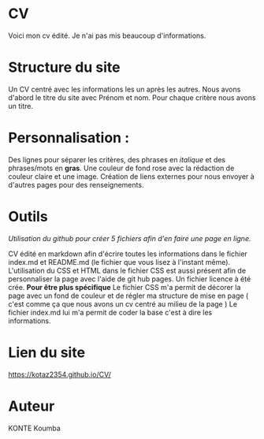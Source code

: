 # CV
Voici mon cv édité. Je n'ai pas mis beaucoup d'informations.

# Structure du site
Un CV centré avec les informations les un après les autres. Nous avons d'abord le titre du site avec Prénom et nom. Pour chaque critère nous avons un titre.


# Personnalisation :
Des lignes pour séparer les critères, des phrases en *italique* et des phrases/mots en **gras**. Une couleur de fond rose avec la rédaction de couleur claire et une image. Création de liens externes pour nous envoyer à d'autres pages pour des renseignements.

# Outils
*Utilisation du github pour créer 5 fichiers afin d'en faire une page en ligne.*

CV édité en markdown afin d'écrire toutes les informations dans le fichier index.md et README.md (le fichier que vous lisez à l'instant même). L'utilisation du CSS et HTML dans le fichier CSS  est aussi présent afin de personnaliser la page avec l'aide de git hub pages.
Un fichier licence à été crée.
**Pour être plus spécifique**
Le fichier CSS m'a permit de décorer la page avec un fond de couleur et de régler ma structure de mise en page ( c'est comme ça que nous avons un cv centré au milieu de la page )
Le fichier index.md lui m'a permit de coder la base c'est à dire les informations.

# Lien du site 
https://kotaz2354.github.io/CV/

# Auteur
KONTE Koumba
